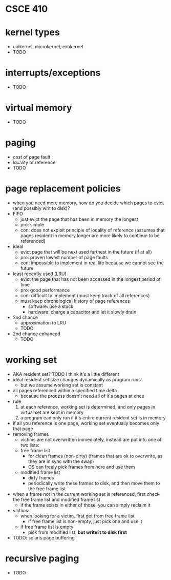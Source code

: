 # CSCE 410

# kernel types
* unikernel, microkernel, exokernel
* TODO


# interrupts/exceptions
* TODO

# virtual memory
* TODO

# paging
* cost of page fault
* locality of reference
* TODO


# page replacement policies
* when you need more memory, how do you decide which pages to evict (and possibly writ to disk)?
* FIFO
    * just evict the page that has been in memory the longest
    * pro: simple
    * con: does not exploit principle of locality of reference
        	(assumes that pages resident in memory longer are more likely to continue to be referenced)
* ideal
	* evict page that will be next used farthest in the future (if at all)
	* pro: proven lowest number of page faults
	* con: impossible to implement in real life because we cannot see the future
* least recently used (LRU)
	* evict the page that has not been accessed in the longest period of time
	* pro: good performance
	* con: difficult to implement (must keep track of all references)
	* must keep chronological history of page references
		* software: use a stack
		* hardware: charge a capacitor and let it slowly drain
* 2nd chance
	* approximation to LRU
	* TODO
* 2nd chance enhanced
	* TODO

# working set
* AKA resident set? TODO I think it's a little different
* ideal resident set size changes dynamically as program runs
	* but we assume working set is constant
* all pages referenced within a specified time delta
	* because the process doesn't need all of it's pages at once
* rule
	1. at each reference, working set is determined, and only pages in virtual set are kept in memory
	2. a program can only run if it's entire current resident set is in memory
* if all you reference is one page, working set eventually becomes only that page
* removing frames
	* victims are not overwritten immediately, instead are put into one of two lists:
	* free frame list
		* for clean frames (non-dirty) (frames that are ok to overwrite, as they are in sync with the swap)
		* OS can freely pick frames from here and use them
	* modified frame list
		* dirty frames
		* periodically write these frames to disk, and then move them to the free frame list
* when a frame not in the current working set is referenced, first check the free frame list and modified frame list
    * if the frame exists in either of those, you can simply reclaim it
* victims:
    * when looking for a victim, first get from free frame list
        * if free frame list is non-empty, just pick one and use it
    * if free frame list is empty
        * pick from modified list, **but write it to disk first**
* TODO: solaris page buffering

# recursive paging
* TODO